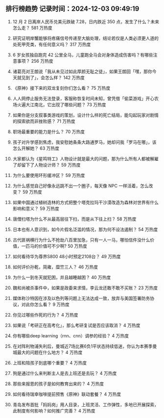 
## 排行榜趋势 记录时间：2024-12-03 09:49:19
  
  1. 12 月 2 日离岸人民币兑美元跌破 7.28，日内跌近 350 点，发生了什么？未来怎么走？ 581 万热度
    
  2. 研究证明岸蟹能够将疼痛信号传递至大脑处理，结论若仅是人类必须更人道的处死甲壳类，有任何意义吗？ 317 万热度
    
  3. 6 岁女孩独自跑完 42 公里全马，儿童跑全马会对身体造成伤害吗？有哪些注意事项？ 256 万热度
    
  4. 诸葛亮对王朗说「我从未见过如此厚颜无耻之徒」，如果王朗回「嘿，那你今天就见到了」，会怎么样？ 142 万热度
    
  5. 《原神》接下来的双龙复刻你们怎么看？ 75 万热度
    
  6. 人人网停止服务无法登录，客服称恢复时间未知，曾凭借「偷菜游戏」开心农场火遍大江南北，它出现了哪些问题？ 73 万热度
    
  7. 如果你是分支叙事类游戏的策划，设计什么样的死亡结局，能勾起玩家对剧情的探索欲而非挫败感？ 71 万热度
    
  8. 职场最重要的能力是什么？ 70 万热度
    
  9. 孩子对升学感到焦虑，我安慰她条条大路通罗马，她却问我「罗马在哪」，该怎么开解她？ 63 万热度
    
  10. 大家都认为《星鸣特工》人物设计就是最大的问题，那为什么所有人都被解雇了却留下了人物设计师？ 59 万热度
    
  11. 为什么要使用环形缓冲区？ 59 万热度
    
  12. 为什么感觉自己好像永远跳不出一个圈子，每天像 NPC 一样活着，怎么改变？ 59 万热度
    
  13. 如果中国通过植树造林的方式把整个塔克拉玛干沙漠改造为森林对世界有什么影响和意义？ 59 万热度
    
  14. 唐僧扫塔为什么不从最高层往下扫，而是从下往上扫？ 58 万热度
    
  15. 日本也有人意识到，如今片假名泛滥的情况，那为何不设法遏制？ 54 万热度
    
  16. 古代匪祸横行为什么不抢劫八百里加急，只有一人一马，哪怕信件没什么价值，一匹马的价值可不少啊? 50 万热度
    
  17. 如何看待华为尊界S800 48小时预定2108台？ 49 万热度
    
  18. 如何评价孙乾，简雍，糜竺三人？ 46 万热度
    
  19. 为什么一到冬天就犯困，并且越睡越困？ 40 万热度
    
  20. 魏和尚被杀事件中，如果是政委来求情，李云龙还敢不敢不买账？ 23 万热度
    
  21. 媒体称沙特因在涉及以色列等问题上无法达成一致，放弃与美国签署防务协议，对此你怎么看？ 9 万热度
    
  22. 你见过哪些作死的行为？ 4 万热度
    
  23. 如果说「考研正在高考化」，那么考研复试是否应该取消？ 4 万热度
    
  24. 你有哪些deep learning（rnn、cnn）调参的经验？ 4 万热度
    
  25. 在对阵利物浦失利后，曼城近7场比赛6负1平状态持续低迷，你认为本赛季曼城最大的问题在什么地方？ 4 万热度
    
  26. 上班和陪孩子到底哪个重要？ 4 万热度
    
  27. 狗是通过什么来判断主人是去上班还是去玩？ 4 万热度
    
  28. 那些来报恩的孩子是如何教育出来的？ 4 万热度
    
  29. 如何看待瑞幸咖啡提前预售《原神》联动套餐？ 4 万热度
    
  30. 青岛发布首批「妈妈岗」用人目录，上班灵活、工作弹性，多地已开展探索，此制度有何影响？如何推广完善？ 4 万热度
    